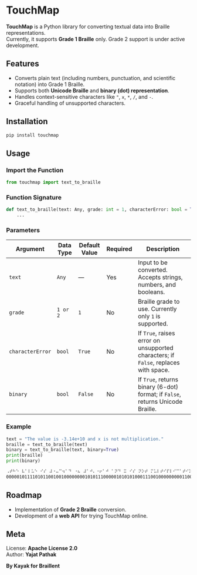 # TouchMap

**TouchMap** is a Python library for converting textual data into Braille representations.  
Currently, it supports **Grade 1 Braille** only. Grade 2 support is under active development.

## Features

- Converts plain text (including numbers, punctuation, and scientific notation) into Grade 1 Braille.
- Supports both **Unicode Braille** and **binary (dot) representation**.
- Handles context-sensitive characters like `"`, `x`, `*`, `/`, and `-`.
- Graceful handling of unsupported characters.

## Installation

```bash
pip install touchmap
```

## Usage

### Import the Function

```python
from touchmap import text_to_braille
```

### Function Signature

```python
def text_to_braille(text: Any, grade: int = 1, characterError: bool = True, binary: bool = False) -> str:
    ...
```

### Parameters

| Argument         | Data Type | Default Value | Required | Description                                                                         |
| ---------------- | --------- | ------------- | -------- | ----------------------------------------------------------------------------------- |
| `text`           | `Any`     | —             | Yes      | Input to be converted. Accepts strings, numbers, and booleans.                      |
| `grade`          | `1 or 2`  | `1`           | No       | Braille grade to use. Currently only `1` is supported.                              |
| `characterError` | `bool`    | `True`        | No       | If `True`, raises error on unsupported characters; if `False`, replaces with space. |
| `binary`         | `bool`    | `False`       | No       | If `True`, returns binary (6-dot) format; if `False`, returns Unicode Braille.      |

### Example

```python
text = "The value is -3.14e+10 and x is not multiplication."
braille = text_to_braille(text)
binary = text_to_braille(text, binary=True)
print(braille)
print(binary)
```

```bash
⠠⠞⠓⠑ ⠧⠁⠇⠥⠑ ⠊⠎ ⠼⠐⠤⠉⠲⠁⠙ ⠐⠦ ⠼⠁⠚⠄⠐⠖⠁⠚ ⠁⠝⠙ ⠭ ⠊⠎ ⠝⠕⠞ ⠍⠥⠇⠞⠊⠏⠇⠊⠉⠁⠞⠊⠕⠝⠲
000001011110101100100100000000101011100000101010100011100100000000011000011010000000010111010000001001110000001110100000110100000000010000110110000000010111100000010110000100010000101110100000010110000000100000110110110100000000110011000000011000011010000000110110100110011110000000110010100011101010011110011000111010101010011000110000100000011110011000100110110110001110
```

## Roadmap

- Implementation of **Grade 2 Braille** conversion.
- Development of a **web API** for trying TouchMap online.

## Meta

License: **Apache License 2.0**  
Author: **Yajat Pathak**

**By Kayak for Braillent**
